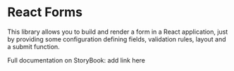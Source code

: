 # React Forms

This library allows you to build and render a form in a React application, just by providing some configuration defining fields, validation rules, layout and a submit function.

Full documentation on StoryBook: add link here
